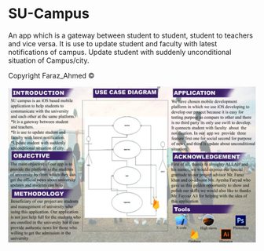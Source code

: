 # SU-Campus
An app which is a gateway between student to student, student to teachers and vice versa. It is use to update student and faculty with latest notifications of campus. Update student with suddenly unconditional situation of Campus/city.

Copyright Faraz_Ahmed ©


![](su.jpeg)
